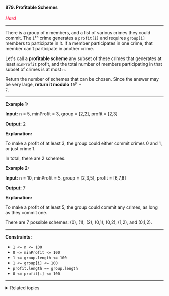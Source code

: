 #### 879. Profitable Schemes

<span style="color:#FF375F">***Hard***</span>
___

There is a group of `n` members, and a list of various crimes they could commit. The <code>i<sup>th</sup></code> crime generates a `profit[i]` and requires `group[i]` members to participate in it. If a member participates in one crime, that member can't participate in another crime.

Let's call a **profitable scheme** any subset of these crimes that generates at least `minProfit` profit, and the total number of members participating in that subset of crimes is at most `n`.

Return the number of schemes that can be chosen. Since the answer may be very large, **return it modulo** <code>10<sup>9</sup> + 7</code>.
___

**Example 1:**

**Input:** n = 5, minProfit = 3, group = [2,2], profit = [2,3]

**Output:** 2

**Explanation:**

To make a profit of at least 3, the group could either commit crimes 0 and 1, or just crime 1.

In total, there are 2 schemes.

**Example 2:**

**Input:** n = 10, minProfit = 5, group = [2,3,5], profit = [6,7,8]

**Output:** 7

**Explanation:**

To make a profit of at least 5, the group could commit any crimes, as long as they commit one.

There are 7 possible schemes: (0), (1), (2), (0,1), (0,2), (1,2), and (0,1,2).
___

**Constraints:**

*   `1 <= n <= 100`
*   `0 <= minProfit <= 100`
*   `1 <= group.length <= 100`
*   `1 <= group[i] <= 100`
*   `profit.length == group.length`
*   `0 <= profit[i] <= 100`
___

<details><summary>Related topics</summary>

[#Array](https://leetcode.com/tag/array/)
[#Dynamic Programming](https://leetcode.com/tag/dynamic-programming/)

</details>